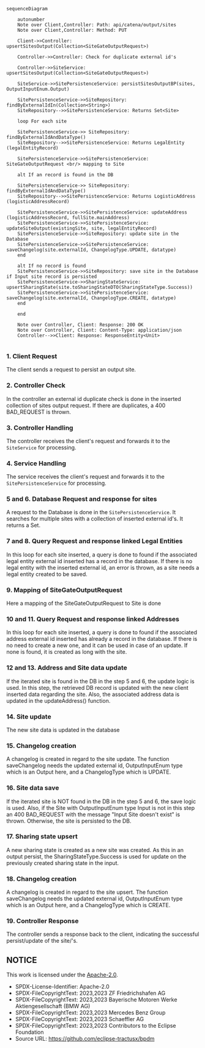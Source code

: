 ````mermaid
sequenceDiagram

    autonumber
    Note over Client,Controller: Path: api/catena/output/sites
    Note over Client,Controller: Method: PUT

    Client->>Controller: upsertSitesOutput(Collection<SiteGateOutputRequest>)

    Controller->>Controller: Check for duplicate external id's

    Controller->>SiteService: upsertSitesOutput(Collection<SiteGateOutputRequest>)

    SiteService->>SitePersistenceService: persistSitesOutputBP(sites, OutputInputEnum.Output)

    SitePersistenceService->>SiteRepository: findByExternalIdIn(Collection<String>) 
    SiteRepository-->>SitePersistenceService: Returns Set<Site>

    loop For each site

    SitePersistenceService->> SiteRepository: findByExternalIdAndDataType()
    SiteRepository-->>SitePersistenceService: Returns LegalEntity (legalEntityRecord) 

    SitePersistenceService->>SitePersistenceService: SiteGateOutputRequest <br/> mapping to Site

    alt If an record is found in the DB

    SitePersistenceService->> SiteRepository: findByExternalIdAndDataType()
    SiteRepository-->>SitePersistenceService: Returns LogisticAddress (logisticAddressRecord) 

    SitePersistenceService->>SitePersistenceService: updateAddress (logisticAddressRecord, fullSite.mainAddress)
    SitePersistenceService->>SitePersistenceService: updateSiteOutput(existingSite, site, legalEntityRecord)
    SitePersistenceService->>SiteRepository: update site in the Database
    SitePersistenceService->>SitePersistenceService: saveChangelog(site.externalId, ChangelogType.UPDATE, datatype)
    end

    alt If no record is found
    SitePersistenceService->>SiteRepository: save site in the Database if Input site record is persisted
    SitePersistenceService->>SharingStateService: upsertSharingState(site.toSharingStateDTO(SharingStateType.Success))
    SitePersistenceService->>SitePersistenceService: saveChangelog(site.externalId, ChangelogType.CREATE, datatype)
    end

    end

    Note over Controller, Client: Response: 200 OK 
    Note over Controller, Client: Content-Type: application/json
    Controller-->>Client: Response: ResponseEntity<Unit>


````

### 1. Client Request

The client sends a request to persist an output site.

### 2. Controller Check

In the controller an external id duplicate check is done in the inserted collection of sites output request. If there are duplicates, a 400 BAD_REQUEST is
thrown.

### 3. Controller Handling

The controller receives the client's request and forwards it to the `SiteService` for processing.

### 4. Service Handling

The service receives the client's request and forwards it to the `SitePersistenceService` for processing.

### 5 and 6. Database Request and response for sites

A request to the Database is done in the `SitePersistenceService`. It searches for multiple sites with a collection of inserted external id's. It returns a
Set<Site>.

### 7 and 8. Query Request and response linked Legal Entities

In this loop for each site inserted, a query is done to found if the associated legal entity external id inserted has a record in the database. If there is no
legal entity with the inserted external id, an error is thrown, as a site needs a legal entity created to be saved.

### 9. Mapping of SiteGateOutputRequest

Here a mapping of the SiteGateOutputRequest to Site is done

### 10 and 11. Query Request and response linked Addresses

In this loop for each site inserted, a query is done to found if the associated address external id inserted has already a record in the database. If there is
no need to create a new one, and it can be used in case of an update. If none is found, it is created as long with the site.

### 12 and 13. Address and Site data update

If the iterated site is found in the DB in the step 5 and 6, the update logic is used. In this step, the retrieved DB record is updated with the new client
inserted data regarding the site. Also, the associated address data is updated in the updateAddress() function.

### 14. Site update

The new site data is updated in the database

### 15. Changelog creation

A changelog is created in regard to the site update. The function saveChangelog needs the updated external id, OutputInputEnum type which is an Output here, and
a ChangelogType which is UPDATE.

### 16. Site data save

If the iterated site is NOT found in the DB in the step 5 and 6, the save logic is used. Also, if the Site with OutputInputEnum type Input is not in this step
an 400 BAD_REQUEST with the message "Input Site doesn't exist"
is thrown. Otherwise, the site is persisted to the DB.

### 17. Sharing state upsert

A new sharing state is created as a new site was created. As this in an output persist, the SharingStateType.Success is used for update on the previously
created sharing state in the input.

### 18. Changelog creation

A changelog is created in regard to the site upsert. The function saveChangelog needs the updated external id, OutputInputEnum type which is an Output here, and
a ChangelogType which is CREATE.

### 19. Controller Response

The controller sends a response back to the client, indicating the successful persist/update of the site/'s.

## NOTICE

This work is licensed under the [Apache-2.0](https://www.apache.org/licenses/LICENSE-2.0).

- SPDX-License-Identifier: Apache-2.0
- SPDX-FileCopyrightText: 2023,2023 ZF Friedrichshafen AG
- SPDX-FileCopyrightText: 2023,2023 Bayerische Motoren Werke Aktiengesellschaft (BMW AG)
- SPDX-FileCopyrightText: 2023,2023 Mercedes Benz Group
- SPDX-FileCopyrightText: 2023,2023 Schaeffler AG
- SPDX-FileCopyrightText: 2023,2023 Contributors to the Eclipse Foundation
- Source URL: https://github.com/eclipse-tractusx/bpdm
